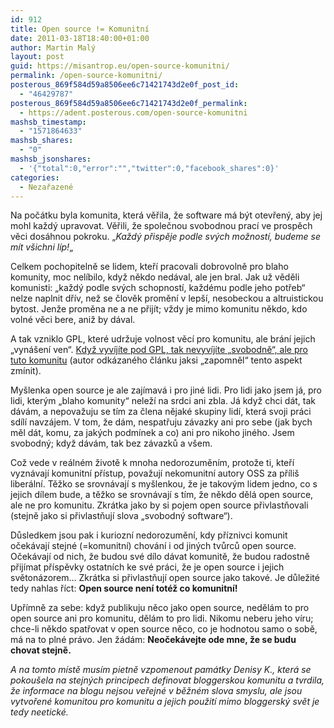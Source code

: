 ```yaml
---
id: 912
title: Open source != Komunitní
date: 2011-03-18T18:40:00+01:00
author: Martin Malý
layout: post
guid: https://misantrop.eu/open-source-komunitni/
permalink: /open-source-komunitni/
posterous_869f584d59a8506ee6c71421743d2e0f_post_id:
  - "46429787"
posterous_869f584d59a8506ee6c71421743d2e0f_permalink:
  - https://adent.posterous.com/open-source-komunitni
mashsb_timestamp:
  - "1571864633"
mashsb_shares:
  - "0"
mashsb_jsonshares:
  - '{"total":0,"error":"","twitter":0,"facebook_shares":0}'
categories:
  - Nezařazené
---
```

Na poč&aacute;tku byla komunita, kter&aacute; věřila, že software m&aacute; b&yacute;t otevřen&yacute;, aby jej mohl každ&yacute; upravovat. Věřili, že společnou svobodnou prac&iacute; ve prospěch věci dos&aacute;hnou pokroku. &#8222;_Každ&yacute; přispěje podle sv&yacute;ch možnost&iacute;, budeme se m&iacute;t v&scaron;ichni l&iacute;p!_&#8222;

Celkem pochopitelně se lidem, kteř&iacute; pracovali dobrovolně pro blaho komunity, moc nel&iacute;bilo, když někdo ned&aacute;val, ale jen bral. Jak už věděli komunisti: &#8222;každ&yacute; podle sv&yacute;ch schopnost&iacute;, každ&eacute;mu podle jeho potřeb&#8220; nelze naplnit dř&iacute;v, než se člověk proměn&iacute; v lep&scaron;&iacute;, nesobeckou a altruistickou bytost. Jenže proměna ne a ne přij&iacute;t; vždy je mimo komunitu někdo, kdo voln&eacute; věci bere, aniž by d&aacute;val.

A tak vzniklo GPL, kter&eacute; udržuje volnost věc&iacute; pro komunitu, ale br&aacute;n&iacute; jejich &#8222;vyn&aacute;&scaron;en&iacute; ven&#8220;. [Když vyv&iacute;j&iacute;te pod GPL, tak nevyv&iacute;j&iacute;te &#8222;svobodně&#8220;, ale pro tuto komunitu](https://podnik.frantovo.cz/s/softwarove-licence-autori) (autor odk&aacute;zan&eacute;ho čl&aacute;nku jaksi &#8222;zapomněl&#8220; tento aspekt zm&iacute;nit).

My&scaron;lenka open source je ale zaj&iacute;mav&aacute; i pro jin&eacute; lidi. Pro lidi jako jsem j&aacute;, pro lidi, kter&yacute;m &#8222;blaho komunity&#8220; nelež&iacute; na srdci ani zbla. J&aacute; když chci d&aacute;t, tak d&aacute;v&aacute;m, a nepovažuju se t&iacute;m za člena nějak&eacute; skupiny lid&iacute;, kter&aacute; svoji pr&aacute;ci sd&iacute;l&iacute; navz&aacute;jem. V tom, že d&aacute;m, nespatřuju z&aacute;vazky ani pro sebe (jak bych měl d&aacute;t, komu, za jak&yacute;ch podm&iacute;nek a co) ani pro nikoho jin&eacute;ho. Jsem svobodn&yacute;; když d&aacute;v&aacute;m, tak bez z&aacute;vazků a v&scaron;em.

Což vede v re&aacute;ln&eacute;m životě k mnoha nedorozuměn&iacute;m, protože ti, kteř&iacute; vyzn&aacute;vaj&iacute; komunitn&iacute; př&iacute;stup, považuj&iacute; nekomunitn&iacute; autory OSS za př&iacute;li&scaron; liber&aacute;ln&iacute;. Těžko se srovn&aacute;vaj&iacute; s my&scaron;lenkou, že je takov&yacute;m lidem jedno, co s jejich d&iacute;lem bude, a těžko se srovn&aacute;vaj&iacute; s t&iacute;m, že někdo děl&aacute; open source, ale ne pro komunitu. Zkr&aacute;tka jako by si pojem open source přivlastňovali (stejně jako si přivlastňuj&iacute; slova &#8222;svobodn&yacute; software&#8220;).

Důsledkem jsou pak i kuriozn&iacute; nedorozuměn&iacute;, kdy př&iacute;znivci komunit oček&aacute;vaj&iacute; stejn&eacute; (=komunitn&iacute;) chov&aacute;n&iacute; i od jin&yacute;ch tvůrců open source. Oček&aacute;vaj&iacute; od nich, že budou sv&eacute; d&iacute;lo d&aacute;vat komunitě, že budou radostně přij&iacute;mat př&iacute;spěvky ostatn&iacute;ch ke sv&eacute; pr&aacute;ci, že je open source i jejich světon&aacute;zorem&#8230; Zkr&aacute;tka si přivlastňuj&iacute; open source jako takov&eacute;. Je důležit&eacute; tedy nahlas ř&iacute;ct: **Open source nen&iacute; tot&eacute;ž co komunitn&iacute;!**

Upř&iacute;mně za sebe: když publikuju něco jako open source, neděl&aacute;m to pro open source ani pro komunitu, děl&aacute;m to pro lidi. Nikomu neberu jeho v&iacute;ru; chce-li někdo spatřovat v open source něco, co je hodnotou samo o sobě, m&aacute; na to pln&eacute; pr&aacute;vo. Jen ž&aacute;d&aacute;m: **Neoček&aacute;vejte ode mne, že se budu chovat stejně.**

_A na tomto m&iacute;stě mus&iacute;m pietně vzpomenout pam&aacute;tky Denisy K., kter&aacute; se pokou&scaron;ela na stejn&yacute;ch principech definovat bloggerskou komunitu a tvrdila, že informace na blogu nejsou veřejn&eacute; v běžn&eacute;m slova smyslu, ale jsou vytvořen&eacute; komunitou pro komunitu a jejich použit&iacute; mimo bloggersk&yacute; svět je tedy neetick&eacute;._